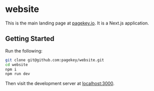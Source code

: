# website

This is the main landing page at [pagekey.io](https://pagekey.io). It is a Next.js application.

## Getting Started

Run the following:

```bash
git clone git@github.com:pagekey/website.git
cd website
npm i
npm run dev
```

Then visit the development server at [localhost:3000](http://localhost:3000).
